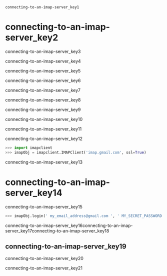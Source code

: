 ```ngMeta
connecting-to-an-imap-server_key1
```
# connecting-to-an-imap-server_key2
connecting-to-an-imap-server_key3

connecting-to-an-imap-server_key4

connecting-to-an-imap-server_key5

connecting-to-an-imap-server_key6

connecting-to-an-imap-server_key7

connecting-to-an-imap-server_key8

connecting-to-an-imap-server_key9

connecting-to-an-imap-server_key10

connecting-to-an-imap-server_key11

connecting-to-an-imap-server_key12

```python
>>> import imapclient
>>> imapObj = imapclient.IMAPClient('imap.gmail.com', ssl=True)
```
connecting-to-an-imap-server_key13

# connecting-to-an-imap-server_key14
connecting-to-an-imap-server_key15

```python
>>> imapObj.login(' my_email_address@gmail.com ', ' MY_SECRET_PASSWORD ')
```
connecting-to-an-imap-server_key16connecting-to-an-imap-server_key17connecting-to-an-imap-server_key18

## connecting-to-an-imap-server_key19
connecting-to-an-imap-server_key20

connecting-to-an-imap-server_key21